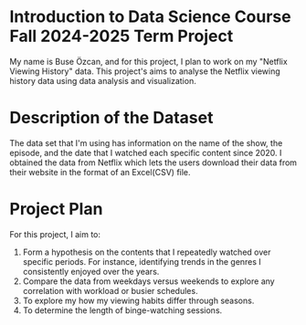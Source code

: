 # Introduction to Data Science Course Fall 2024-2025 Term Project
My name is Buse Özcan, and for this project, I plan to work on my "Netflix Viewing History" data. This project's aims to analyse the Netflix viewing history data using data analysis and  visualization.

# Description of the Dataset 
The data set that I'm using has information on the name of the show, the episode, and the date that I watched each specific content since 2020. I obtained the data from Netflix which lets the users download their data from their website in the format of an Excel(CSV) file. 

# Project Plan
For this project, I aim to:
1) Form a hypothesis on the contents that I repeatedly watched over  specific periods. For instance, identifying trends in the genres I consistently enjoyed over the years.
2) Compare the data from weekdays versus weekends to explore any correlation with workload or busier schedules.
3) To explore my how my viewing habits differ through seasons.
4) To determine the length of binge-watching sessions.
